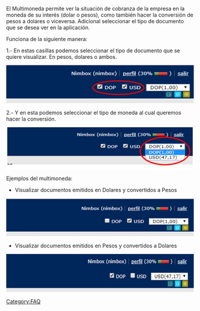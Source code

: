 El Multimoneda permite ver la situación de cobranza de la empresa en la
moneda de su interés (dolar o pesos), como también hacer la conversión
de pesos a dolares o viceversa. Adicional seleccionar el tipo de
documento que se desea ver en la aplicación.

Funciona de la siguiente manera:

1.- En estas casillas podemos seleccionar el tipo de documento que se
quiere visualizar. En pesos, dolares o ambos.

![Multimoneda.jpg](Multimoneda.jpg "Multimoneda.jpg")

2.- Y en esta podemos seleccionar el tipo de moneda al cual queremos
hacer la conversión.

![Multimoneda2.jpg](Multimoneda2.jpg "Multimoneda2.jpg")

Ejemplos del multimoneda:

  - Visualizar documentos emitidos en Dolares y convertidos a Pesos

![Multimoneda3.jpg](Multimoneda3.jpg "Multimoneda3.jpg")

  - Visualizar documentos emitidos en Pesos y convertidos a Dolares

![Multimoneda4.jpg](Multimoneda4.jpg "Multimoneda4.jpg")

[Category:FAQ](Category:FAQ "wikilink")
